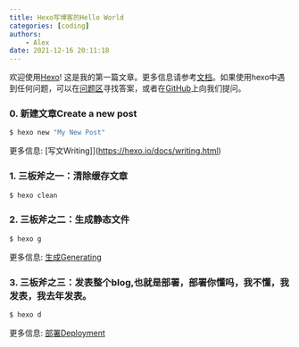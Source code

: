 ```yaml
---
title: Hexo写博客的Hello World
categories: [coding]
authors:
    - Alex
date: 2021-12-16 20:11:18
---
```

欢迎使用[Hexo](https://hexo.io/)! 这是我的第一篇文章。更多信息请参考[文档](https://hexo.io/docs/)。如果使用hexo中遇到任何问题，可以在[问题区](https://hexo.io/docs/troubleshooting.html)寻找答案，或者在[GitHub](https://github.com/hexojs/hexo/issues)上向我们提问。


### 0. 新建文章Create a new post

``` bash
$ hexo new "My New Post"
```

更多信息: [写文Writing]](https://hexo.io/docs/writing.html)
### 1. 三板斧之一：清除缓存文章
``` bash
$ hexo clean
```
### 2. 三板斧之二：生成静态文件
``` bash
$ hexo g
```
更多信息: [生成Generating](https://hexo.io/docs/generating.html)

### 3. 三板斧之三：发表整个blog,也就是部署，部署你懂吗，我不懂，我发表，我去年发表。
``` bash
$ hexo d
```
更多信息: [部署Deployment](https://hexo.io/docs/one-command-deployment.html)


